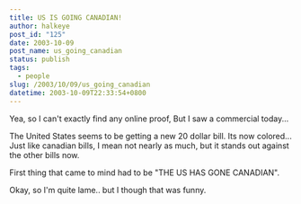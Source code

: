 ```yaml
---
title: US IS GOING CANADIAN!
author: halkeye
post_id: "125"
date: 2003-10-09
post_name: us_going_canadian
status: publish
tags:
  - people
slug: /2003/10/09/us_going_canadian
datetime: 2003-10-09T22:33:54+0800
---
```


Yea, so I can't exactly find any online proof, But I saw a commercial today...

The United States seems to be getting a new 20 dollar bill. Its now colored... Just like canadian bills, I mean not nearly as much, but it stands out against the other bills now.

First thing that came to mind had to be "THE US HAS GONE CANADIAN".

  

Okay, so I'm quite lame.. but I though that was funny.